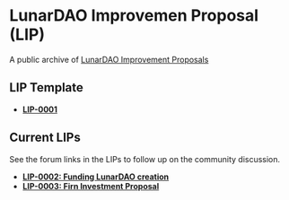# LunarDAO Improvemen Proposal (LIP)

A public archive of [LunarDAO Improvement Proposals](https://wiki.lunardao.net/lip-0001.html)

## LIP Template

* **[LIP-0001](https://github.com/lunardao/lip/blob/main/lip-0001.md)**

## Current LIPs

See the forum links in the LIPs to follow up on the community discussion. 

* **[LIP-0002: Funding LunarDAO creation](https://github.com/lunardao/lip/blob/main/lip-0002.md)**  
* **[LIP-0003: Firn Investment Proposal](https://github.com/lunardao/lip/blob/main/lip-0003.md)**
